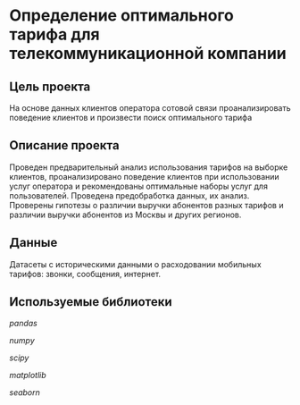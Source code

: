 # Определение оптимального тарифа для телекоммуникационной компании

## Цель проекта

На основе данных клиентов оператора сотовой связи проанализировать поведение клиентов и произвести поиск оптимального тарифа

## Описание проекта

Проведен предварительный анализ использования тарифов на выборке клиентов, проанализировано поведение клиентов при использовании услуг оператора и рекомендованы оптимальные наборы услуг для пользователей. Проведена предобработка данных, их анализ. Проверены гипотезы о различии выручки абонентов разных тарифов и различии выручки абонентов из Москвы и других регионов.

## Данные

Датасеты с историческими данными о расходовании мобильных тарифов: звонки, сообщения, интернет.

## Используемые библиотеки
*pandas*

*numpy*

*scipy*

*matplotlib*

*seaborn*
